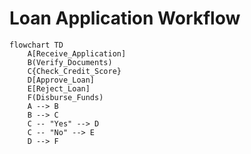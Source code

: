 # Loan Application Workflow

```mermaid
flowchart TD
    A[Receive_Application]
    B(Verify_Documents)
    C{Check_Credit_Score}
    D[Approve_Loan]
    E[Reject_Loan]
    F(Disburse_Funds)
    A --> B
    B --> C
    C -- "Yes" --> D
    C -- "No" --> E
    D --> F
```
